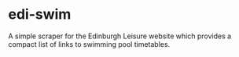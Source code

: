 edi-swim
========

A simple scraper for the Edinburgh Leisure website which provides a compact list of links to swimming pool timetables.
